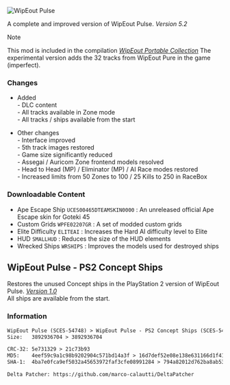 ![WipEout Pulse](https://github.com/user-attachments/assets/b939beb0-1b82-436a-b174-7fb29a8a3e8b)

A complete and improved version of WipEout Pulse. *Version 5.2*

> [!NOTE]
> This mod is included in the compilation [*WipEout Portable Collection*](https://github.com/NR74W/WipEout-Mods/tree/master/WipEout%20Portable%20Collection)
> The experimental version adds the 32 tracks from WipEout Pure in the game (imperfect).

### Changes
- Added  
*-* DLC content  
*-* All tracks available in Zone mode  
*-* All tracks / ships available from the start

- Other changes  
*-* Interface improved  
*-* 5th track images restored  
*-* Game size significantly reduced  
*-* Assegai / Auricom Zone frontend models resolved  
*-* Head to Head (MP) / Eliminator (MP) / AI Race modes restored  
*-* Increased limits from 50 Zones to 100 / 25 Kills to 250 in RaceBox

### Downloadable Content
- Ape Escape Ship `UCES00465DTEAMSKIN0000` : An unreleased official Ape Escape skin for Goteki 45
- Custom Grids `WPFE02207GR` : A set of modded custom grids
- Elite Difficulty `ELITEAI` : Increases the Hard AI difficulty level to Elite
- HUD `SMALLHUD` : Reduces the size of the HUD elements
- Wrecked Ships `WRSHIPS` : Improves the models used for destroyed ships


## WipEout Pulse - PS2 Concept Ships
Restores the unused Concept ships in the PlayStation 2 version of WipEout Pulse. [*Version 1.0*](https://mega.nz/folder/lMRVELoR#01a4KaUDbCycjlrDgq5UdQ/folder/5JpBkDAJ)  
All ships are available from the start.

### Information
```diff
WipEout Pulse (SCES-54748) > WipEout Pulse - PS2 Concept Ships (SCES-54748)
Size:   3892936704 > 3892936704

CRC-32: 5e731329 > 21c73b93
MD5:    4eef59c9a1c98b9202904c571bd14a3f > 16d7def52e08e138e631166d1f4127e7
SHA-1:  4ba7e0fca9ef5032a45653972faf3cfe08991284 > 794a82012d762ba8ab5356dc174fd800cd266d21

Delta Patcher: https://github.com/marco-calautti/DeltaPatcher
```
